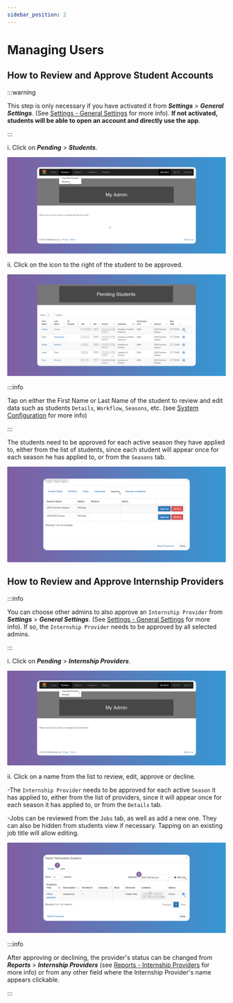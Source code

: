 ```yaml
---
sidebar_position: 2
---
```


# Managing Users

## How to Review and Approve Student Accounts

:::warning

This step is only necessary if you have activated it from **_Settings_** > **_General Settings_**. (See [Settings - General Settings](/school-admins/Settings#general-settings) for more info). **If not activated, students will be able to open an account and directly use the app**.

:::

i. Click on **_Pending_** > **_Students_**.

![Reset Password](images/pending-students.png)

ii. Click on the icon to the right of the student to be approved.

![Reset Password](images/approve-students.png)

:::info

Tap on either the First Name or Last Name of the student to review and edit data such as students `Details`, `Workflow`, `Seasons`, etc. (see [System Configuration](/school-admins/system-configuration) for more info)

:::

The students need to be approved for each active season they have applied to, either from the list of students, since each student will appear once for each season he has applied to, or from the `Seasons` tab.

![Reset Password](images/approve-students-seasons-tab.png)

## How to Review and Approve Internship Providers

:::info

You can choose other admins to also approve an `Internship Provider` from **_Settings_** > **_General Settings_**. (See [Settings - General Settings](/school-admins/Settings#general-settings) for more info). If so, the `Internship Provider` needs to be approved by all selected admins.

:::

i. Click on **_Pending_** > **_Internship Providers_**.

![Reset Password](images/pending-provider.png)

ii. Click on a name from the list to review, edit, approve or decline.

-The `Internship Provider` needs to be approved for each active `Season` it has applied to, either from the list of providers, since it will appear once for each season it has applied to, or from the `Details` tab.

-Jobs can be reviewed from the `Jobs` tab, as well as add a new one. They can also be hidden from students view if necessary. Tapping on an existing job title will allow editing.

![Reset Password](images/approve-provider-jobs-tab.png)

:::info

After approving or declining, the provider's status can be changed from **_Reports_** > **_Internship Providers_** (see [Reports - Internship Providers](/reports#how-to-run-the-internship-providers-report) for more info) or from any other field where the Internship Provider's name appears clickable.

:::



